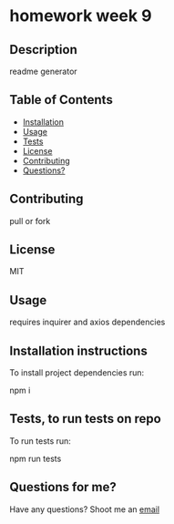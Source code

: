 # homework week 9 
  ## Description
  readme generator 
  ## Table of Contents
  * [Installation](#installation)
  * [Usage](#usage)
  * [Tests](#tests)
  * [License](#license)
  * [Contributing](#contributing)
  * [Questions?](#questions)
  
  ## Contributing
  pull or fork

  ## License
  MIT 
  
  ## Usage
  requires inquirer and axios dependencies
  
  ## Installation instructions
  To install project dependencies run:
  
  npm i
  
  ## Tests, to run tests on repo
  To run tests run:
  
  npm run tests
  
 
  ## Questions for me?
  Have any questions? Shoot me an [email](nbjohnson@gmail.com)
    